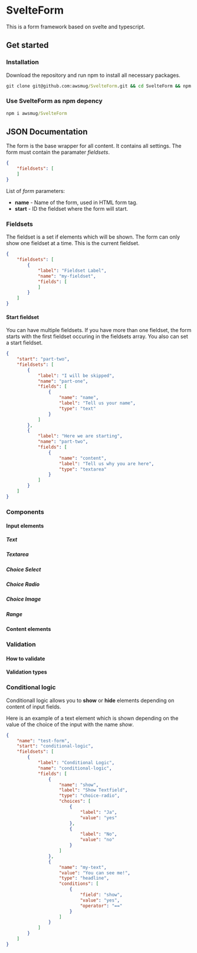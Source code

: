 # SvelteForm

This is a form framework based on svelte and typescript.

## Get started

### Installation

Download the repository and run npm to install all necessary packages.

```cmd
git clone git@github.com:awsmug/SvelteForm.git && cd SvelteForm && npm i
```

### Use SvelteForm as npm depency

```cmd
npm i awsmug/SvelteForm
```

## JSON Documentation

The form is the base wrapper for all content. It contains all settings. The form must contain the paramater *fieldsets*.

```json
{
    "fieldsets": [
    ]
}
```

List of *form* parameters:

- **name** - Name of the form, used in HTML form tag.
- **start** - ID the fieldset where the form will start.

### Fieldsets

The fieldset is  a set if elements which will be shown. The form can only show one fieldset at a time. This is the current fieldset.

```json
{
    "fieldsets": [
        {
            "label": "Fieldset Label",
            "name": "my-fieldset",
            "fields": [
            ]
        }
    ]
}
```

#### Start fieldset

You can have multiple fieldsets. If you have more than one fieldset, the form starts with the first fieldset occuring in the fieldsets array. You also can set a start fieldset.

```json
{
    "start": "part-two",
    "fieldsets": [
        {
            "label": "I will be skipped",
            "name": "part-one",
            "fields": [
                {
                    "name": "name",
                    "label": "Tell us your name",
                    "type": "text"
                }
            ]
        },
        {
            "label": "Here we are starting",
            "name": "part-two",
            "fields": [
                {
                    "name": "content",
                    "label": "Tell us why you are here",
                    "type": "textarea"
                }
            ]
        }
    ]
}
```


### Components

#### Input elements

##### Text

##### Textarea

##### Choice Select

##### Choice Radio

##### Choice Image

##### Range

#### Content elements

### Validation

#### How to validate

#### Validation types

### Conditional logic

Conditionall logic allows you to **show** or **hide** elements depending on content of input fields. 

Here is an example of a text element which is shown depending on the value of the choice of the input with the name *show*.

```json
{
    "name": "test-form",
    "start": "conditional-logic",
    "fieldsets": [
        {
            "label": "Conditional Logic",
            "name": "conditional-logic",
            "fields": [
                {
                    "name": "show",
                    "label": "Show Textfield",
                    "type": "choice-radio",
                    "choices": [                        
                        {
                            "label": "Ja",
                            "value": "yes"
                        },
                        {
                            "label": "No",
                            "value": "no"
                        }
                    ]
                },
                {
                    "name": "my-text",
                    "value": "You can see me!",
                    "type": "headline",
                    "conditions": [
                        {
                            "field": "show",
                            "value": "yes",
                            "operator": "=="
                        }
                    ]
                }
            ]
        }
    ]
}
```